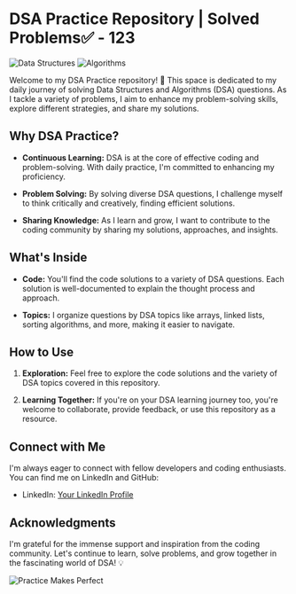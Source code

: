 # DSA Practice Repository | Solved Problems✅ - 123

![Data Structures](https://img.shields.io/badge/Data%20Structures-Learning-brightgreen)
![Algorithms](https://img.shields.io/badge/Algorithms-Practice-yellow)

Welcome to my DSA Practice repository! 🚀 This space is dedicated to my daily journey of solving Data Structures and Algorithms (DSA) questions. As I tackle a variety of problems, I aim to enhance my problem-solving skills, explore different strategies, and share my solutions.

## Why DSA Practice?

- **Continuous Learning:** DSA is at the core of effective coding and problem-solving. With daily practice, I'm committed to enhancing my proficiency.

- **Problem Solving:** By solving diverse DSA questions, I challenge myself to think critically and creatively, finding efficient solutions.

- **Sharing Knowledge:** As I learn and grow, I want to contribute to the coding community by sharing my solutions, approaches, and insights.

## What's Inside

- **Code:** You'll find the code solutions to a variety of DSA questions. Each solution is well-documented to explain the thought process and approach.

- **Topics:** I organize questions by DSA topics like arrays, linked lists, sorting algorithms, and more, making it easier to navigate.

## How to Use

1. **Exploration:** Feel free to explore the code solutions and the variety of DSA topics covered in this repository.

2. **Learning Together:** If you're on your DSA learning journey too, you're welcome to collaborate, provide feedback, or use this repository as a resource.

## Connect with Me

I'm always eager to connect with fellow developers and coding enthusiasts. You can find me on LinkedIn and GitHub:

- LinkedIn: [Your LinkedIn Profile](https://www.linkedin.com/in/atharva-joshi-138a8a224/)

## Acknowledgments

I'm grateful for the immense support and inspiration from the coding community. Let's continue to learn, solve problems, and grow together in the fascinating world of DSA! 💡

![Practice Makes Perfect](https://img.shields.io/badge/Practice-Makes%20Perfect-blue)
